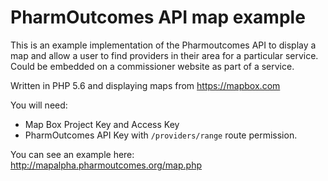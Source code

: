 # PharmOutcomes API map example
This is an example implementation of the Pharmoutcomes API to display a map and allow a user to find providers
in their area for a particular service. Could be embedded on a commissioner website as part of a service.

Written in PHP 5.6 and displaying maps from https://mapbox.com

You will need:
 - Map Box Project Key and Access Key
 - PharmOutcomes API Key with `/providers/range` route permission.

 You can see an example here: http://mapalpha.pharmoutcomes.org/map.php
